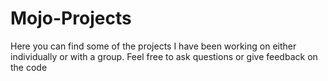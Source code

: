 # Mojo-Projects

Here you can find some of the projects I have been working on either individually or with a group. Feel free to ask questions
or give feedback on the code
